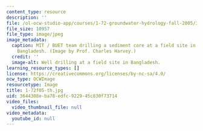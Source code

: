 ```yaml
---
content_type: resource
description: ''
file: /ol-ocw-studio-app/courses/1-72-groundwater-hydrology-fall-2005/3644308eba78edfc922945c830f73714_1-72f05-th.jpg
file_size: 10957
file_type: image/jpeg
image_metadata:
  caption: MIT / BUET team drilling a sediment core at a field site in Munshiganj,
    Bangladesh. (Image by Prof. Charles Harvey.)
  credit: ''
  image-alt: Well drilling at a field site in Bangladesh.
learning_resource_types: []
license: https://creativecommons.org/licenses/by-nc-sa/4.0/
ocw_type: OCWImage
resourcetype: Image
title: 1-72f05-th.jpg
uid: 3644308e-ba78-edfc-9229-45c830f73714
video_files:
  video_thumbnail_file: null
video_metadata:
  youtube_id: null
---
```

